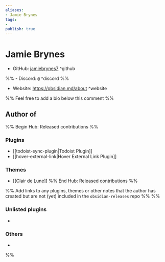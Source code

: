 ```yaml
---
aliases:
- Jamie Brynes
tags: 
- 
publish: true
---
```


# Jamie Brynes

- GitHub: [jamiebrynes7](https://github.com/jamiebrynes7/) ^github

%% - Discord: `@` ^discord %%

- Website: <https://obsidian.md/about> ^website

<!-- - [[Publish sites|Publish site]]: ^publish -->

%% Feel free to add a bio below this comment %%


## Author of

%% Begin Hub: Released contributions %%
### Plugins
- [[todoist-sync-plugin|Todoist Plugin]]
- [[hover-external-link|Hover External Link Plugin]]

### Themes
- [[Clair de Lune]]
%% End Hub: Released contributions %%

%% Add links to any plugins, themes or other notes that the author has created but are not (yet) included in the `obsidian-releases` repo %%
%%
### Unlisted plugins

- 

### Others

- 
%%

<!--
## Sponsor this author

- [[GitHub sponsors]]: [Sponsor @jamiebrynes7 on GitHub Sponsors](https://github.com/sponsors/jamiebrynes7) ^github-sponsor
- [[Buy me a coffee]]: ^buy-me-a-coffee
- [[PayPal]]: ^paypal
- [[Patreon]]: ^patreon

-->

<!--
## Follow this author

- [[YouTube Channels|On YouTube]]: ^youtube
- Twitter: ^twitter
- ...
-->